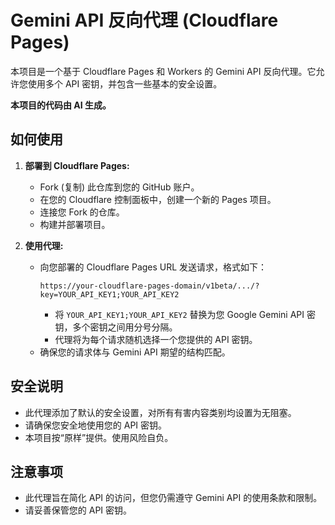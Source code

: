 # Gemini API 反向代理 (Cloudflare Pages)

本项目是一个基于 Cloudflare Pages 和 Workers 的 Gemini API 反向代理。它允许您使用多个 API 密钥，并包含一些基本的安全设置。

**本项目的代码由 AI 生成。**

## 如何使用

1.  **部署到 Cloudflare Pages:**
    -   Fork (复制) 此仓库到您的 GitHub 账户。
    -   在您的 Cloudflare 控制面板中，创建一个新的 Pages 项目。
    -   连接您 Fork 的仓库。
    -   构建并部署项目。

2.  **使用代理:**
    -   向您部署的 Cloudflare Pages URL 发送请求，格式如下：
        ```
        https://your-cloudflare-pages-domain/v1beta/.../?key=YOUR_API_KEY1;YOUR_API_KEY2
        ```
        -   将 `YOUR_API_KEY1;YOUR_API_KEY2` 替换为您 Google Gemini API 密钥，多个密钥之间用分号分隔。
        -   代理将为每个请求随机选择一个您提供的 API 密钥。
    -   确保您的请求体与 Gemini API 期望的结构匹配。

## 安全说明

-   此代理添加了默认的安全设置，对所有有害内容类别均设置为无阻塞。
-   请确保您安全地使用您的 API 密钥。
-   本项目按“原样”提供。使用风险自负。

## 注意事项

-   此代理旨在简化 API 的访问，但您仍需遵守 Gemini API 的使用条款和限制。
-   请妥善保管您的 API 密钥。
